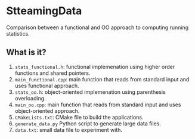 # StteamingData

Comparison between a functional and OO approach to computing running statistics.

## What is it?

1. `stats_functional.h`: functional implemenation using higher order functions
   and shared pointers.
1. `main_functional.cpp`: main function that reads from standard input and
   uses functional approach.
1. `stats_oo.h`: object-oriented implemenation using parenthesis overloading.
1. `main_oo.cpp`: main function that reads from standard input and
   uses object-oriented approach.
1. `CMakeLists.txt`: CMake file to build the applications.
1. `generate_data.py` Python script to generate large data files.
1. `data.txt`: small data file to experiment with.
